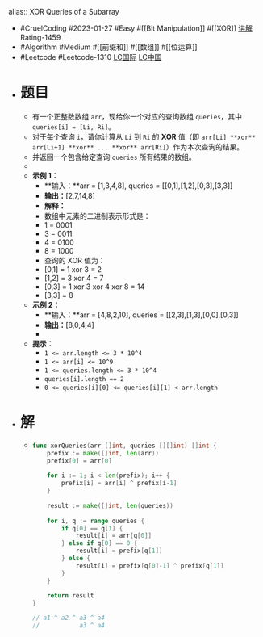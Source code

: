 alias:: XOR Queries of a Subarray

- #CruelCoding #2023-01-27 #Easy #[[Bit Manipulation]] #[[XOR]] [讲解](https://youtu.be/j9sRqOD6Cck) Rating-1459
- #Algorithm #Medium #[[前缀和]] #[[数组]] #[[位运算]]
- #Leetcode #Leetcode-1310 [LC国际](https://leetcode.com/problems/xor-queries-of-a-subarray/) [LC中国](https://leetcode.cn/problems/xor-queries-of-a-subarray/)
- # 题目
	- 有一个正整数数组 `arr`，现给你一个对应的查询数组 `queries`，其中 `queries[i] = [Li, Ri]`。
	- 对于每个查询 `i`，请你计算从 `Li` 到 `Ri` 的 **XOR** 值（即 `arr[Li] **xor** arr[Li+1] **xor** ... **xor** arr[Ri]`）作为本次查询的结果。
	- 并返回一个包含给定查询 `queries` 所有结果的数组。
	-
	- **示例 1：**
		- **输入：**arr = [1,3,4,8], queries = [[0,1],[1,2],[0,3],[3,3]]
		- **输出：**[2,7,14,8]
		- **解释：**
		- 数组中元素的二进制表示形式是：
		- 1 = 0001
		- 3 = 0011
		- 4 = 0100
		- 8 = 1000
		- 查询的 XOR 值为：
		- [0,1] = 1 xor 3 = 2
		- [1,2] = 3 xor 4 = 7
		- [0,3] = 1 xor 3 xor 4 xor 8 = 14
		- [3,3] = 8
	- **示例 2：**
		- **输入：**arr = [4,8,2,10], queries = [[2,3],[1,3],[0,0],[0,3]]
		- **输出：**[8,0,4,4]
		-
	- **提示：**
		- `1 <= arr.length <= 3 * 10^4`
		- `1 <= arr[i] <= 10^9`
		- `1 <= queries.length <= 3 * 10^4`
		- `queries[i].length == 2`
		- `0 <= queries[i][0] <= queries[i][1] < arr.length`
- # 解
	- ```go
	  func xorQueries(arr []int, queries [][]int) []int {
	      prefix := make([]int, len(arr))
	      prefix[0] = arr[0]
	      
	      for i := 1; i < len(prefix); i++ {
	          prefix[i] = arr[i] ^ prefix[i-1]
	      }
	      
	      result := make([]int, len(queries))
	      
	      for i, q := range queries {
	          if q[0] == q[1] {
	              result[i] = arr[q[0]]
	          } else if q[0] == 0 {
	              result[i] = prefix[q[1]]
	          } else {
	              result[i] = prefix[q[0]-1] ^ prefix[q[1]]
	          }    
	      }
	      
	      return result
	  }
	  
	  // a1 ^ a2 ^ a3 ^ a4
	  //           a3 ^ a4
	  ```